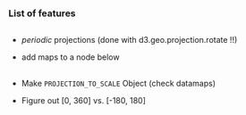 ### List of features

##

##

- *periodic* projections (done with d3.geo.projection.rotate !!)

- add maps to a <g class="basemaplayer"></g> node 
  below <g class="maplayer"></g>


##

- Make `PROJECTION_TO_SCALE` Object (check datamaps)

- Figure out [0, 360] vs. [-180, 180]
